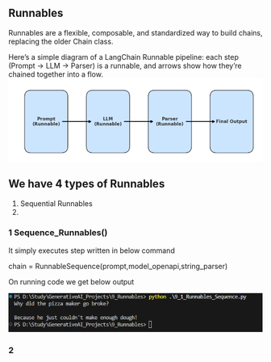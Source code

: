 ## Runnables

Runnables are a flexible, composable, and standardized way to build chains, replacing the older Chain class.

Here’s a simple diagram of a LangChain Runnable pipeline: each step (Prompt → LLM → Parser) is a runnable, and arrows show how they’re chained together into a flow.
![alt text](image-1.png)

## We have 4 types of Runnables
1. Sequential Runnables
2.


### 1 Sequence_Runnables()

It simply executes step written in below command 

chain = RunnableSequence(prompt,model_openapi,string_parser)

On running code we get below output

![alt text](image.png)




### 2 